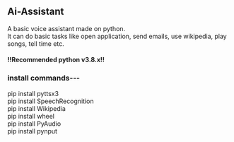 ## Ai-Assistant
A basic voice assistant made on python.<br>
It can do basic tasks like open application, send emails, use wikipedia, play songs, tell time etc.

#### !!Recommended python v3.8.x!!

### install commands---<br>
pip install pyttsx3<br>
pip install SpeechRecognition<br>
pip install Wikipedia<br>
pip install wheel<br>
pip install PyAudio<br>
pip install pynput


